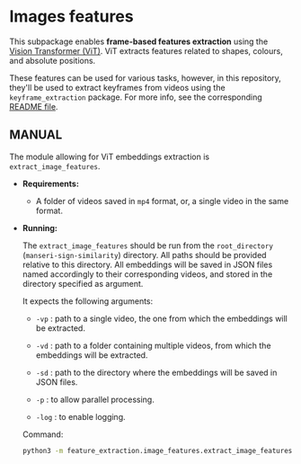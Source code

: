 # Images features 

This subpackage enables **frame-based features extraction** using the [Vision Transformer (ViT)](https://arxiv.org/abs/2010.11929). ViT extracts features related to shapes, colours, and absolute positions. 

These features can be used for various tasks, however, in this repository, they'll be used to extract keyframes from videos using the `keyframe_extraction` package. For more info, see the corresponding [README file](../../keyframe_extraction/README.md).

## MANUAL

The module allowing for ViT embeddings extraction is `extract_image_features`. 

- **Requirements:**

    - A folder of videos saved in `mp4` format, or, a single video in the same format.

- **Running:**

    The `extract_image_features` should be run from the `root_directory` (`manseri-sign-similarity`) directory. All paths should be provided relative to this directory. All embeddings will be saved in JSON files named accordingly to their corresponding videos, and stored in the directory specified as argument.

    It expects the following arguments:

    - `-vp` : path to a single video, the one from which the embeddings will be extracted.
    - `-vd` : path to a folder containing multiple videos, from which the embeddings will be extracted. 
    - `-sd` : path to the directory where the embeddings will be saved in JSON files.

    - `-p` : to allow parallel processing.
    - `-log` : to enable logging.

    Command:

    ```bash
    python3 -m feature_extraction.image_features.extract_image_features -vd data/WordNet/all -sd features/ViT/WordNet
